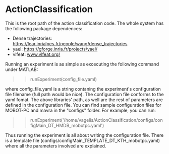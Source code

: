 # ActionClassification

This is the root path of the action classification code.
The whole system has the following package dependences:
- Dense trajectories: https://lear.inrialpes.fr/people/wang/dense_trajectories
- yael: https://gforge.inria.fr/projects/yael/
- vlfeat: www.vlfeat.org/

Running an experiment is as simple as excecuting the following command under MATLAB:
>> runExperiment(config_file.yaml)

where config_file.yaml is a string contaning the experiment's configuration file filename (full path would be nice). The configuration file conforms to the yaml fomat.
The above libraries' path, as well are the rest of parameters are defined in the configuration file.
You can find sample configuration files for MOBOT-PC and mavra in the "configs" folder.
For example, you can run:
>> runExperiment('/home/vagelis/ActionClassification/configs/configMain_DT_HMDB_mobotpc.yaml')

Thus running the experiment is all about writing the configuration file.
There is a template file (configs/configMain_TEMPLATE_DT_KTH_mobotpc.yaml) where all the parameters involved are explained.
